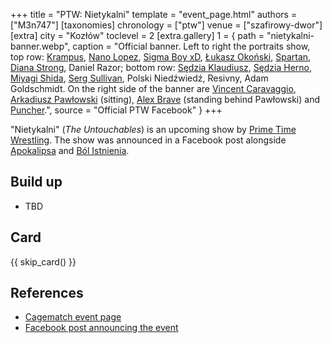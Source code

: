 +++
title = "PTW: Nietykalni"
template = "event_page.html"
authors = ["M3n747"]
[taxonomies]
chronology = ["ptw"]
venue = ["szafirowy-dwor"]
[extra]
city = "Kozłów"
toclevel = 2
[extra.gallery]
1 = { path = "nietykalni-banner.webp", caption = "Official banner. Left to right the portraits show, top row: [Krampus](@/w/krampus.md), [Nano Lopez](@/w/nano-lopez.md), [Sigma Boy xD](@/w/sigma-boy.md), [Łukasz Okoński](@/w/lukasz-okonski.md), [Spartan](@/w/spartan.md), [Diana Strong](@/w/diana-strong.md), Daniel Razor; bottom row: [Sędzia Klaudiusz](@/w/sedzia-klaudiusz.md), [Sędzia Herno](@/w/sedzia-herno.md), [Miyagi Shida](@/w/miyagi-shida.md), [Serg Sullivan](@/w/serg-sullivan.md), Polski Niedźwiedź, Resivny, Adam Goldschmidt. On the right side of the banner are [Vincent Caravaggio](@/w/vincent-caravaggio.md), [Arkadiusz Pawłowski](@/w/pan-pawlowski.md) (sitting), [Alex Brave](@/w/alex-brave.md) (standing behind Pawłowski) and [Puncher](@/w/puncher.md).", source = "Official PTW Facebook" }
+++

"Nietykalni" (_The Untouchables_) is an upcoming show by [Prime Time Wrestling](@/o/ptw.md). The show was announced in a Facebook post alongside [Apokalipsa](@/e/ptw/2025-08-30-ptw-apokalipsa.md) and [Ból Istnienia](@/e/ptw/2025-09-27-ptw-bol-istnienia.md).

## Build up

* TBD

## Card

{{ skip_card() }}

## References

* [Cagematch event page](https://www.cagematch.net/?id=1&nr=429198)
* [Facebook post announcing the event](https://www.facebook.com/photo/?fbid=773747374977907&set=a.136592405360077)
